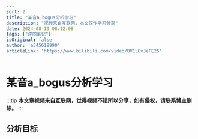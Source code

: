 ```yaml
---
sort: 2
title: "某音a_bogus分析学习"
description: "视频来自互联网，本文仅作学习分享"
date: 2024-08-19 08:12:08
tags: ["逆向笔记"]
isOriginal: false
author: 'a545618990'
articleLink: 'https://www.bilibili.com/video/BV1LGvJeFE25'
---
```


# 某音a_bogus分析学习

:::tip
**本文章视频来自互联网，觉得视频不错所以分享，如有侵权，请联系博主删除。**
:::


## 分析目标


<ClientOnly><ArtPlayer url='https://cdn.homecloud.komect.com/gateway/share/oss/15b557e0d25406b90ad79d6344b001294eda175a05bb0ba4b30453cf1dbba2d1daafd898030cf537fe8bfe33737d7a6fb62fa0f1c9656a1ce08f941ddbd8c77fc061cdb31c9a5cc7ee657cbef2337cb4e5b9b9215048c95e0763e38e7d54226db5a4c6e5c3761ea132ad465f95c4b823fc18e9644305db590065d6607c44b8e4aa2d2354ee2262a48390ad75e1fe7e8eb8ae153daa8f4bd23757c9a79cf5c7f8fb2e2f98d15bc0ae04ccadca0fdd8d2c'/></ClientOnly>
